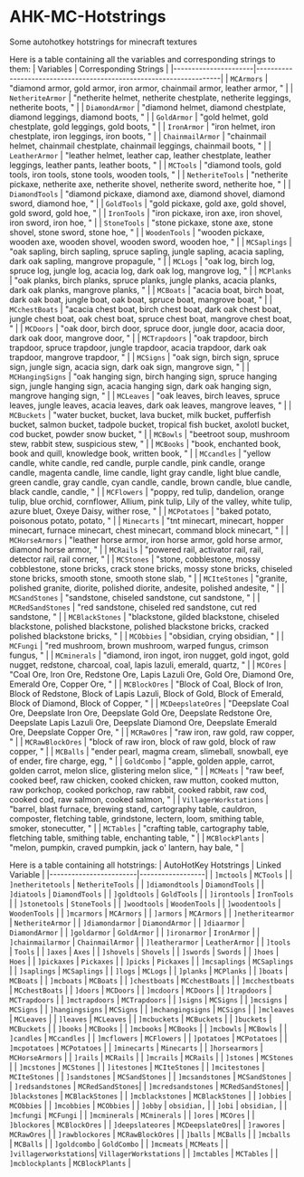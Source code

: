 # AHK-MC-Hotstrings
Some autohotkey hotstrings for minecraft textures

Here is a table containing all the variables and corresponding strings to them:
| Variables            | Corresponding Strings                                               |
|----------------------|--------------------------------------------------------------------|
| `MCArmors`           | "diamond armor, gold armor, iron armor, chainmail armor, leather armor, " |
| `NetheriteArmor`     | "netherite helmet, netherite chestplate, netherite leggings, netherite boots, " |
| `DiamondArmor`       | "diamond helmet, diamond chestplate, diamond leggings, diamond boots, " |
| `GoldArmor`          | "gold helmet, gold chestplate, gold leggings, gold boots, "           |
| `IronArmor`          | "iron helmet, iron chestplate, iron leggings, iron boots, "           |
| `ChainmailArmor`     | "chainmail helmet, chainmail chestplate, chainmail leggings, chainmail boots, " |
| `LeatherArmor`       | "leather helmet, leather cap, leather chestplate, leather leggings, leather pants, leather boots, " |
| `MCTools`            | "diamond tools, gold tools, iron tools, stone tools, wooden tools, " |
| `NetheriteTools`     | "netherite pickaxe, netherite axe, netherite shovel, netherite sword, netherite hoe, " |
| `DiamondTools`       | "diamond pickaxe, diamond axe, diamond shovel, diamond sword, diamond hoe, " |
| `GoldTools`          | "gold pickaxe, gold axe, gold shovel, gold sword, gold hoe, "           |
| `IronTools`          | "iron pickaxe, iron axe, iron shovel, iron sword, iron hoe, "           |
| `StoneTools`         | "stone pickaxe, stone axe, stone shovel, stone sword, stone hoe, "     |
| `WoodenTools`        | "wooden pickaxe, wooden axe, wooden shovel, wooden sword, wooden hoe, " |
| `MCSaplings`         | "oak sapling, birch sapling, spruce sapling, jungle sapling, acacia sapling, dark oak sapling, mangrove propagule, " |
| `MCLogs`             | "oak log, birch log, spruce log, jungle log, acacia log, dark oak log, mangrove log, " |
| `MCPlanks`           | "oak planks, birch planks, spruce planks, jungle planks, acacia planks, dark oak planks, mangrove planks, " |
| `MCBoats`            | "acacia boat, birch boat, dark oak boat, jungle boat, oak boat, spruce boat, mangrove boat, " |
| `MCchestBoats`       | "acacia chest boat, birch chest boat, dark oak chest boat, jungle chest boat, oak chest boat, spruce chest boat, mangrove chest boat, " |
| `MCDoors`            | "oak door, birch door, spruce door, jungle door, acacia door, dark oak door, mangrove door, " |
| `MCTrapdoors`        | "oak trapdoor, birch trapdoor, spruce trapdoor, jungle trapdoor, acacia trapdoor, dark oak trapdoor, mangrove trapdoor, " |
| `MCSigns`            | "oak sign, birch sign, spruce sign, jungle sign, acacia sign, dark oak sign, mangrove sign, " |
| `MCHangingSigns`     | "oak hanging sign, birch hanging sign, spruce hanging sign, jungle hanging sign, acacia hanging sign, dark oak hanging sign, mangrove hanging sign, " |
| `MCLeaves`           | "oak leaves, birch leaves, spruce leaves, jungle leaves, acacia leaves, dark oak leaves, mangrove leaves, " |
| `MCBuckets`          | "water bucket, bucket, lava bucket, milk bucket, pufferfish bucket, salmon bucket, tadpole bucket, tropical fish bucket, axolotl bucket, cod bucket, powder snow bucket, " |
| `MCBowls`            | "beetroot soup, mushroom stew, rabbit stew, suspicious stew, "       |
| `MCBooks`            | "book, enchanted book, book and quill, knowledge book, written book, " |
| `MCcandles`          | "yellow candle, white candle, red candle, purple candle, pink candle, orange candle, magenta candle, lime candle, light gray candle, light blue candle, green candle, gray candle, cyan candle, candle, brown candle, blue candle, black candle, candle, " |
| `MCFlowers`          | "poppy, red tulip, dandelion, orange tulip, blue orchid, cornflower, Allium, pink tulip, Lily of the valley, white tulip, azure bluet, Oxeye Daisy, wither rose, " |
| `MCPotatoes`         | "baked potato, poisonous potato, potato, "                           |
| `Minecarts`          | "tnt minecart, minecart, hopper minecart, furnace minecart, chest minecart, command block minecart, " |
| `MCHorseArmors`      | "leather horse armor, iron horse armor, gold horse armor, diamond horse armor, " |
| `MCRails`            | "powered rail, activator rail, rail, detector rail, rail corner, "    |
| `MCStones`           | "stone, cobblestone, mossy cobblestone, stone bricks, crack stone bricks, mossy stone bricks, chiseled stone bricks, smooth stone, smooth stone slab, " |
| `MCIteStones`        | "granite, polished granite, diorite, polished diorite, andesite, polished andesite, " |
| `MCSandStones`       | "sandstone, chiseled sandstone, cut sandstone, "                     |
| `MCRedSandStones`    | "red sandstone, chiseled red sandstone, cut red sandstone, "         |
| `MCBlackStones`      | "blackstone, gilded blackstone, chiseled blackstone, polished blackstone, polished blackstone bricks, cracked polished blackstone bricks, " |
| `MCObbies`           | "obsidian, crying obsidian, "                                       |
| `MCFungi`            | "red mushroom, brown mushroom, warped fungus, crimson fungus, "     |
| `MCminerals`         | "diamond, iron ingot, iron nugget, gold ingot, gold nugget, redstone, charcoal, coal, lapis lazuli, emerald, quartz, " |
| `MCOres`             | "Coal Ore, Iron Ore, Redstone Ore, Lapis Lazuli Ore, Gold Ore, Diamond Ore, Emerald Ore, Copper Ore, " |
| `MCBlockOres`        | "Block of Coal, Block of Iron, Block of Redstone, Block of Lapis Lazuli, Block of Gold, Block of Emerald, Block of Diamond, Block of Copper, " |
| `MCDeepslateOres`    | "Deepslate Coal Ore, Deepslate Iron Ore, Deepslate Gold Ore, Deepslate Redstone Ore, Deepslate Lapis Lazuli Ore, Deepslate Diamond Ore, Deepslate Emerald Ore, Deepslate Copper Ore, " |
| `MCRawOres`          | "raw iron, raw gold, raw copper, "                                   |
| `MCRawBlockOres`     | "block of raw iron, block of raw gold, block of raw copper, "        |
| `MCBalls`            | "ender pearl, magma cream, slimeball, snowball, eye of ender, fire charge, egg, " |
| `GoldCombo`          | "apple, golden apple, carrot, golden carrot, melon slice, glistering melon slice, " |
| `MCMeats`            | "raw beef, cooked beef, raw chicken, cooked chicken, raw mutton, cooked mutton, raw porkchop, cooked porkchop, raw rabbit, cooked rabbit, raw cod, cooked cod, raw salmon, cooked salmon, " |
| `VillagerWorkstations` | "barrel, blast furnace, brewing stand, cartography table, cauldron, composter, fletching table, grindstone, lectern, loom, smithing table, smoker, stonecutter, " |
| `MCTables`           | "crafting table, cartography table, fletching table, smithing table, enchanting table, " |
| `MCBlockPlants`      | "melon, pumpkin, craved pumpkin, jack o' lantern, hay bale, "       |


Here is a table containing all hotstrings:
| AutoHotKey Hotstrings | Linked Variable  |
|------------------------|------------------|
| `]mctools`             | `MCTools`        |
| `]netheritetools`      | `NetheriteTools` |
| `]diamondtools`        | `DiamondTools`   |
| `]diatools`            | `DiamondTools`   |
| `]goldtools`           | `GoldTools`      |
| `]irontools`           | `IronTools`      |
| `]stonetools`          | `StoneTools`     |
| `]woodtools`           | `WoodenTools`    |
| `]woodentools`         | `WoodenTools`    |
| `]mcarmors`            | `MCArmors`       |
| `]armors`              | `MCArmors`       |
| `]netheritearmor`      | `NetheriteArmor` |
| `]diamondarmor`        | `DiamondArmor`   |
| `]diaarmor`            | `DiamondArmor`   |
| `]goldarmor`           | `GoldArmor`      |
| `]ironarmor`           | `IronArmor`      |
| `]chainmailarmor`      | `ChainmailArmor` |
| `]leatherarmor`        | `LeatherArmor`   |
| `]tools`               | `Tools`          |
| `]axes`                | `Axes`           |
| `]shovels`             | `Shovels`        |
| `]swords`              | `Swords`         |
| `]hoes`                | `Hoes`           |
| `]pickaxes`            | `Pickaxes`       |
| `]picks`               | `Pickaxes`       |
| `]mcsaplings`          | `MCSaplings`     |
| `]saplings`            | `MCSaplings`     |
| `]logs`                | `MCLogs`         |
| `]planks`              | `MCPlanks`       |
| `]boats`               | `MCBoats`        |
| `]mcboats`             | `MCBoats`        |
| `]chestboats`          | `MCchestBoats`   |
| `]mcchestboats`        | `MCchestBoats`   |
| `]doors`               | `MCDoors`        |
| `]mcdoors`             | `MCDoors`        |
| `]trapdoors`           | `MCTrapdoors`    |
| `]mctrapdoors`         | `MCTrapdoors`    |
| `]signs`               | `MCSigns`        |
| `]mcsigns`             | `MCSigns`        |
| `]hangingsigns`        | `MCSigns`        |
| `]mchangingsigns`      | `MCSigns`        |
| `]mcleaves`            | `MCLeaves`       |
| `]leaves`              | `MCLeaves`       |
| `]mcbuckets`           | `MCBuckets`      |
| `]buckets`             | `MCBuckets`      |
| `]books`               | `MCBooks`        |
| `]mcbooks`             | `MCBooks`        |
| `]mcbowls`             | `MCBowls`        |
| `]candles`             | `MCcandles`      |
| `]mcflowers`           | `MCFlowers`      |
| `]potatoes`            | `MCPotatoes`     |
| `]mcpotatoes`          | `MCPotatoes`     |
| `]minecarts`           | `Minecarts`      |
| `]horsearmors`         | `MCHorseArmors`  |
| `]rails`               | `MCRails`        |
| `]mcrails`             | `MCRails`        |
| `]stones`              | `MCStones`       |
| `]mcstones`            | `MCStones`       |
| `]itestones`           | `MCIteStones`    |
| `]mcitestones`         | `MCIteStones`    |
| `]sandstones`          | `MCSandStones`   |
| `]mcsandstones`        | `MCSandStones`   |
| `]redsandstones`       | `MCRedSandStones`|
| `]mcredsandstones`     | `MCRedSandStones`|
| `]blackstones`         | `MCBlackStones`  |
| `]mcblackstones`       | `MCBlackStones`  |
| `]obbies`              | `MCObbies`       |
| `]mcobbies`            | `MCObbies`       |
| `]obby`                | `obsidian,`      |
| `]obi`                 | `obsidian,`      |
| `]mcfungi`             | `MCFungi`        |
| `]mcminerals`          | `MCminerals`     |
| `]ores`                | `MCOres`         |
| `]blockores`           | `MCBlockOres`    |
| `]deepslateores`       | `MCDeepslateOres`|
| `]rawores`             | `MCRawOres`      |
| `]rawblockores`        | `MCRawBlockOres` |
| `]balls`               | `MCBalls`        |
| `]mcballs`             | `MCBalls`        |
| `]goldcombo`           | `GoldCombo`      |
| `]mcmeats`             | `MCMeats`        |
| `]villagerworkstations`| `VillagerWorkstations` |
| `]mctables`            | `MCTables`       |
| `]mcblockplants`       | `MCBlockPlants`  |

